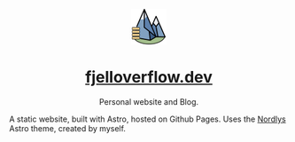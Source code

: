 <p align="center">
  <a href="https://fjelloverflow.dev">
    <img alt="logo" src="./public/favicon.svg" height="64">
  </a>
</p>

<h1 align="center">
  <a href="https://fjelloverflow.dev">fjelloverflow.dev</a>
</h1>

<p align="center">
  Personal website and Blog.
</p>

A static website, built with Astro, hosted on Github Pages. Uses the [Nordlys](https://github.com/FjellOverflow/nordlys) Astro theme, created by myself.
